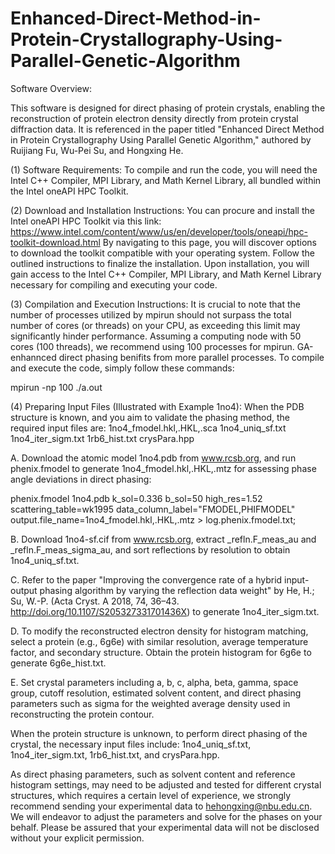 # Enhanced-Direct-Method-in-Protein-Crystallography-Using-Parallel-Genetic-Algorithm

Software Overview:

This software is designed for direct phasing of protein crystals, enabling the reconstruction of protein electron density directly from protein crystal diffraction data. It is referenced in the paper titled "Enhanced Direct Method in Protein Crystallography Using Parallel Genetic Algorithm," authored by Ruijiang Fu, Wu-Pei Su, and Hongxing He.

(1) Software Requirements:
To compile and run the code, you will need the Intel C++ Compiler, MPI Library, and Math Kernel Library, all bundled within the Intel oneAPI HPC Toolkit.

(2) Download and Installation Instructions:
You can procure and install the Intel oneAPI HPC Toolkit via this link:
https://www.intel.com/content/www/us/en/developer/tools/oneapi/hpc-toolkit-download.html
By navigating to this page, you will discover options to download the toolkit compatible with your operating system. Follow the outlined instructions to finalize the installation. Upon installation, you will gain access to the Intel C++ Compiler, MPI Library, and Math Kernel Library necessary for compiling and executing your code.

(3) Compilation and Execution Instructions:
It is crucial to note that the number of processes utilized by mpirun should not surpass the total number of cores (or threads) on your CPU, as exceeding this limit may significantly hinder performance.
Assuming a computing node with 50 cores (100 threads), we recommend using 100 processes for mpirun. GA-enhannced direct phasing benifits from more parallel processes.
To compile and execute the code, simply follow these commands:

mpirun -np 100 ./a.out

(4) Preparing Input Files (Illustrated with Example 1no4):
When the PDB structure is known, and you aim to validate the phasing method, the required input files are:
1no4_fmodel.hkl,.HKL,.sca
1no4_uniq_sf.txt
1no4_iter_sigm.txt
1rb6_hist.txt
crysPara.hpp

A. Download the atomic model 1no4.pdb from www.rcsb.org, and run phenix.fmodel to generate 1no4_fmodel.hkl,.HKL,.mtz for assessing phase angle deviations in direct phasing:

phenix.fmodel 1no4.pdb k_sol=0.336 b_sol=50 high_res=1.52 scattering_table=wk1995 data_column_label="FMODEL,PHIFMODEL" output.file_name=1no4_fmodel.hkl,.HKL,.mtz > log.phenix.fmodel.txt;

B. Download 1no4-sf.cif from www.rcsb.org, extract _refln.F_meas_au and _refln.F_meas_sigma_au, and sort reflections by resolution to obtain 1no4_uniq_sf.txt.

C. Refer to the paper "Improving the convergence rate of a hybrid input-output phasing algorithm by varying the reflection data weight" by He, H.; Su, W.-P. (Acta Cryst. A 2018, 74, 36–43. http://doi.org/10.1107/S205327331701436X) to generate 1no4_iter_sigm.txt.

D. To modify the reconstructed electron density for histogram matching, select a protein (e.g., 6g6e) with similar resolution, average temperature factor, and secondary structure. Obtain the protein histogram for 6g6e to generate 6g6e_hist.txt.

E. Set crystal parameters including a, b, c, alpha, beta, gamma, space group, cutoff resolution, estimated solvent content, and direct phasing parameters such as sigma for the weighted average density used in reconstructing the protein contour.

When the protein structure is unknown, to perform direct phasing of the crystal, the necessary input files include: 1no4_uniq_sf.txt, 1no4_iter_sigm.txt, 1rb6_hist.txt, and crysPara.hpp.

As direct phasing parameters, such as solvent content and reference histogram settings, may need to be adjusted and tested for different crystal structures, which requires a certain level of experience, we strongly recommend sending your experimental data to hehongxing@nbu.edu.cn. We will endeavor to adjust the parameters and solve for the phases on your behalf. Please be assured that your experimental data will not be disclosed without your explicit permission.
